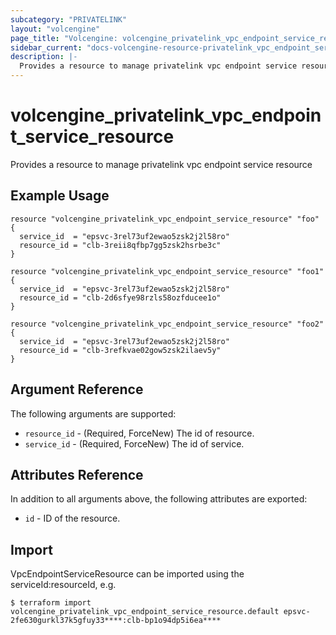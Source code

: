 ```yaml
---
subcategory: "PRIVATELINK"
layout: "volcengine"
page_title: "Volcengine: volcengine_privatelink_vpc_endpoint_service_resource"
sidebar_current: "docs-volcengine-resource-privatelink_vpc_endpoint_service_resource"
description: |-
  Provides a resource to manage privatelink vpc endpoint service resource
---
```

# volcengine_privatelink_vpc_endpoint_service_resource
Provides a resource to manage privatelink vpc endpoint service resource
## Example Usage
```hcl
resource "volcengine_privatelink_vpc_endpoint_service_resource" "foo" {
  service_id  = "epsvc-3rel73uf2ewao5zsk2j2l58ro"
  resource_id = "clb-3reii8qfbp7gg5zsk2hsrbe3c"
}

resource "volcengine_privatelink_vpc_endpoint_service_resource" "foo1" {
  service_id  = "epsvc-3rel73uf2ewao5zsk2j2l58ro"
  resource_id = "clb-2d6sfye98rzls58ozfducee1o"
}

resource "volcengine_privatelink_vpc_endpoint_service_resource" "foo2" {
  service_id  = "epsvc-3rel73uf2ewao5zsk2j2l58ro"
  resource_id = "clb-3refkvae02gow5zsk2ilaev5y"
}
```
## Argument Reference
The following arguments are supported:
* `resource_id` - (Required, ForceNew) The id of resource.
* `service_id` - (Required, ForceNew) The id of service.

## Attributes Reference
In addition to all arguments above, the following attributes are exported:
* `id` - ID of the resource.



## Import
VpcEndpointServiceResource can be imported using the serviceId:resourceId, e.g.
```
$ terraform import volcengine_privatelink_vpc_endpoint_service_resource.default epsvc-2fe630gurkl37k5gfuy33****:clb-bp1o94dp5i6ea****
```

